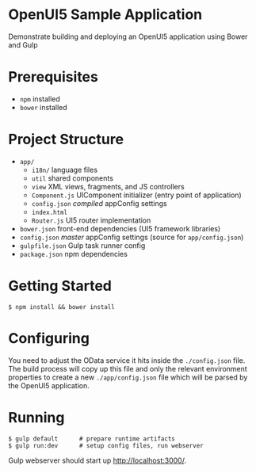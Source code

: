 OpenUI5 Sample Application
==========================

Demonstrate building and deploying an OpenUI5 application using Bower and Gulp

# Prerequisites

* `npm` installed
* `bower` installed

# Project Structure

* `app/`
  * `i18n/`  language files
  * `util`   shared components
  * `view`   XML views, fragments, and JS controllers
  * `Component.js` UIComponent initializer (entry point of application)
  * `config.json` *compiled* appConfig settings
  * `index.html`
  * `Router.js` UI5 router implementation
* `bower.json` front-end dependencies (UI5 framework libraries)
* `config.json` *master* appConfig settings (source for `app/config.json`)
* `gulpfile.json` Gulp task runner config
* `package.json` npm dependencies

# Getting Started

    $ npm install && bower install

# Configuring

You need to adjust the OData service it hits inside the `./config.json` file. 
The build process will copy up this file and only the relevant environment 
properties to create a new `./app/config.json` file which will be parsed 
by the OpenUI5 application.

# Running

    $ gulp default      # prepare runtime artifacts
    $ gulp run:dev      # setup config files, run webserver

Gulp webserver should start up [http://localhost:3000/](http://localhost:3000). 
